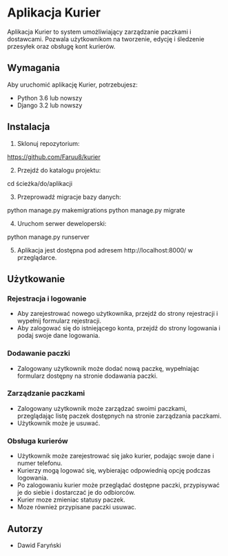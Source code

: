 # Aplikacja Kurier

Aplikacja Kurier to system umożliwiający zarządzanie paczkami i dostawcami. Pozwala użytkownikom na tworzenie, edycję i śledzenie przesyłek oraz obsługę kont kurierów.

## Wymagania

Aby uruchomić aplikację Kurier, potrzebujesz:

- Python 3.6 lub nowszy
- Django 3.2 lub nowszy

## Instalacja

1. Sklonuj repozytorium:

https://github.com/Faruu8/kurier


2. Przejdź do katalogu projektu:

cd ścieżka/do/aplikacji


3. Przeprowadź migracje bazy danych:

python manage.py makemigrations
python manage.py migrate


4. Uruchom serwer deweloperski:

python manage.py runserver



5. Aplikacja jest dostępna pod adresem http://localhost:8000/ w przeglądarce.

## Użytkowanie

### Rejestracja i logowanie

- Aby zarejestrować nowego użytkownika, przejdź do strony rejestracji i wypełnij formularz rejestracji.
- Aby zalogować się do istniejącego konta, przejdź do strony logowania i podaj swoje dane logowania.

### Dodawanie paczki

- Zalogowany użytkownik może dodać nową paczkę, wypełniając formularz dostępny na stronie dodawania paczki.

### Zarządzanie paczkami

- Zalogowany użytkownik może zarządzać swoimi paczkami, przeglądając listę paczek dostępnych na stronie zarządzania paczkami.
- Użytkownik może je usuwać.

### Obsługa kurierów

- Użytkownik może zarejestrować się jako kurier, podając swoje dane i numer telefonu.
- Kurierzy mogą logować się, wybierając odpowiednią opcję podczas logowania.
- Po zalogowaniu kurier może przeglądać dostępne paczki, przypisywać je do siebie i dostarczać je do odbiorców.
- Kurier moze zmieniac statusy paczek.
- Moze również przypisane paczki usuwac.

## Autorzy

- Dawid Faryński








